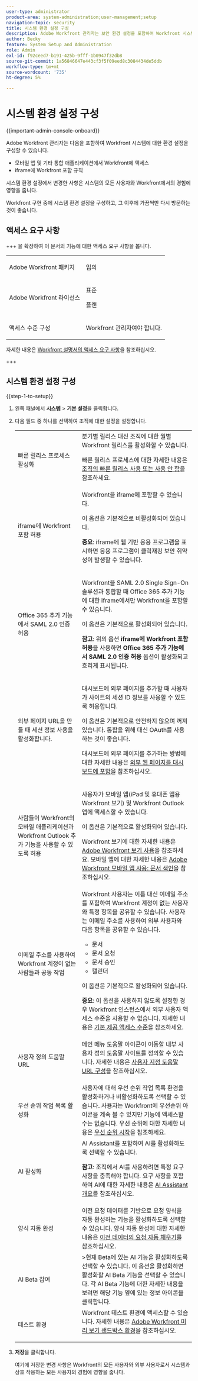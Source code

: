 ```yaml
---
user-type: administrator
product-area: system-administration;user-management;setup
navigation-topic: security
title: 시스템 환경 설정 구성
description: Adobe Workfront 관리자는 보안 환경 설정을 포함하여 Workfront 시스템에 대한 환경 설정을 구성할 수 있습니다.
author: Becky
feature: System Setup and Administration
role: Admin
exl-id: f92ceed7-b191-425b-9fff-1b0947f32db8
source-git-commit: 1a56846647e443cf3f5f09eed8c3084434de5ddb
workflow-type: tm+mt
source-wordcount: '735'
ht-degree: 5%

---
```


# 시스템 환경 설정 구성

<!--
DON'T DELETE, DRAFT OR HIDE THIS ARTICLE. IT IS LINKED TO THE PRODUCT, THROUGH THE CONTEXT SENSITIVE HELP LINKS.</p>
-->

<!--Audited: 05/2024-->

{{important-admin-console-onboard}}

Adobe Workfront 관리자는 다음을 포함하여 Workfront 시스템에 대한 환경 설정을 구성할 수 있습니다.

* 모바일 앱 및 기타 통합 애플리케이션에서 Workfront에 액세스
* iframe에 Workfront 포함 규칙

시스템 환경 설정에서 변경한 사항은 시스템의 모든 사용자와 Workfront에서의 경험에 영향을 줍니다.

Workfront 구현 중에 시스템 환경 설정을 구성하고, 그 이후에 가끔씩만 다시 방문하는 것이 좋습니다.

## 액세스 요구 사항

+++ 을 확장하여 이 문서의 기능에 대한 액세스 요구 사항을 봅니다.

<table style="table-layout:auto"> 
 <col> 
 <col> 
 <tbody> 
  <tr> 
   <td role="rowheader">Adobe Workfront 패키지</td> 
   <td><p>임의</p></td> 
  </tr> 
  <tr> 
   <td role="rowheader">Adobe Workfront 라이선스</td> 
   <td><p>표준</p><p>플랜</p></td> 
  </tr> 
  <tr> 
   <td role="rowheader">액세스 수준 구성</td> 
   <td> <p>Workfront 관리자여야 합니다.</p> </p> </td> 
  </tr> 
 </tbody> 
</table>

자세한 내용은 [Workfront 설명서의 액세스 요구 사항](/help/quicksilver/administration-and-setup/add-users/access-levels-and-object-permissions/access-level-requirements-in-documentation.md)을 참조하십시오.

+++

## 시스템 환경 설정 구성

{{step-1-to-setup}}

1. 왼쪽 패널에서 **시스템** > **기본 설정**&#x200B;을 클릭합니다.

1. 다음 필드 중 하나를 선택하여 조직에 대한 설정을 설정합니다.

   <table style="table-layout:auto"> 
    <col> 
    <col> 
    <tbody> 
     <tr> 
      <td role="rowheader"> <p>빠른 릴리스 프로세스 활성화</p> </td> 
      <td>분기별 릴리스 대신 조직에 대한 월별 Workfront 릴리스를 활성화할 수 있습니다.</p><p>빠른 릴리스 프로세스에 대한 자세한 내용은 <a href="/help/quicksilver/administration-and-setup/set-up-workfront/configure-system-defaults/enable-fast-release-process.md" class="MCXref xref">조직의 빠른 릴리스 사용 또는 사용 안 함</a>을 참조하세요.</p></td> 
     </tr> 
     <tr> 
      <td role="rowheader"> <p>iframe에 Workfront 포함 허용</p> </td> 
      <td>Workfront을 iframe에 포함할 수 있습니다.<p>이 옵션은 기본적으로 비활성화되어 있습니다.</p><p><b>중요</b>: iframe에 웹 기반 응용 프로그램을 표시하면 응용 프로그램이 클릭재킹 보안 취약성이 발생할 수 있습니다.</p></td> 
     </tr> 
     <tr> 
      <td role="rowheader">Office 365 추가 기능에서 SAML 2.0 인증 허용</td> 
      <td> <p>Workfront을 SAML 2.0 Single Sign-On 솔루션과 통합할 때 Office 365 추가 기능에 대한 iframe에서만 Workfront을 포함할 수 있습니다. </p> <p>이 옵션은 기본적으로 활성화되어 있습니다.</p> <p><b>참고</b>: 위의 옵션 <strong>iframe에 Workfront 포함 허용</strong>을 사용하면 <strong>Office 365 추가 기능에서 SAML 2.0 인증 허용</strong> 옵션이 활성화되고 흐리게 표시됩니다.</p> </td> 
     </tr> 
     <tr> 
      <td role="rowheader">외부 페이지 URL을 만들 때 세션 정보 사용을 활성화합니다.</td> 
      <td> <p>대시보드에 외부 페이지를 추가할 때 사용자가 사이트의 세션 ID 정보를 사용할 수 있도록 허용합니다.</p> <p>이 옵션은 기본적으로 안전하지 않으며 꺼져 있습니다. 통합을 위해 대신 OAuth를 사용하는 것이 좋습니다.</p> <p>대시보드에 외부 페이지를 추가하는 방법에 대한 자세한 내용은 <a href="../../../reports-and-dashboards/dashboards/creating-and-managing-dashboards/embed-external-web-page-dashboard.md" class="MCXref xref">외부 웹 페이지를 대시보드에 포함</a>을 참조하십시오.</p> </td> 
     </tr> 
     <tr> 
      <td role="rowheader">사람들이 Workfront의 모바일 애플리케이션과 Workfront Outlook 추가 기능을 사용할 수 있도록 허용</td> 
      <td> <p>사용자가 모바일 앱(iPad 및 휴대폰 앱용 Workfront 보기) 및 Workfront Outlook 앱에 액세스할 수 있습니다.</p> <p>이 옵션은 기본적으로 활성화되어 있습니다. </p> <p>Workfront 보기에 대한 자세한 내용은 <a href="../../../workfront-basics/mobile-apps/using-workfront-view/use-workfront-view.md" class="MCXref xref">Adobe Workfront 보기 사용</a>을 참조하세요. 모바일 앱에 대한 자세한 내용은 <a href="../../../workfront-basics/mobile-apps/using-the-workfront-mobile-app/use-the-mobile-app.md" class="MCXref xref">Adobe Workfront 모바일 앱 사용: 문서 색인</a>을 참조하십시오.</p> </td> 
     </tr> 
     <tr> 
      <td role="rowheader"> <p>이메일 주소를 사용하여 Workfront 계정이 없는 사람들과 공동 작업</p> </td> 
      <td>Workfront 사용자는 이름 대신 이메일 주소를 포함하여 Workfront 계정이 없는 사용자와 특정 항목을 공유할 수 있습니다. 사용자는 이메일 주소를 사용하여 외부 사용자와 다음 항목을 공유할 수 있습니다.
       <ul>
        <li>문서<br></li>
        <li>문서 요청<br></li>
        <li>문서 승인</li>
        <li>캘린더</li>
       </ul><p>이 옵션은 기본적으로 활성화되어 있습니다.</p> <p><b>중요</b>: 이 옵션을 사용하지 않도록 설정한 경우 Workfront 인스턴스에서 외부 사용자 액세스 수준을 사용할 수 없습니다. 자세한 내용은 <a href="../../../administration-and-setup/add-users/access-levels-and-object-permissions/default-access-levels-in-workfront.md" class="MCXref xref">기본 제공 액세스 수준</a>을 참조하세요.</p> </td> 
     </tr> 
     <!--<tr> 
      <td role="rowheader">Require external users to register with a password</td> 
      <td> <p>Requires external users to register before they are able to view items in Workfront. By default, this option is disabled. When you enable this option, people without a Workfront account who are included in certain updates by their email address, will be prompted to create an account before they can view the item they are included on. This creates an External User account for them.</p> <p>This option is disabled by default.</p> </td> 
     </tr> 
     <tr> 
      <td role="rowheader">Automatically log users out after</td> 
      <td> Lets you specify when a user is logged out of Workfront, after a period of inactivity. By default, users are logged out after 8 hours of inactivity. <p>This option also affects Workfront customers who are using a single sign-on solution.</p> <p>This setting is not available to organizations that have been migrated to Adobe IMS.</p></td> 
     </tr> 
     <tr> 
      <td role="rowheader">Automatically log mobile users out after </td> 
      <td>Lets you specify when a user is logged out of the Workfront application, after a period of inactivity. By default, users are logged out after 7 days of inactivity. <p>This option also affects Workfront customers who are using a single sign-on solution.</p> <p>This setting is not available to organizations that have been migrated to Adobe IMS.</p></td> 
     </tr> -->
     <tr> 
      <td role="rowheader">사용자 정의 도움말 URL</td> 
      <td>메인 메뉴 도움말 아이콘이 이동할 내부 사용자 정의 도움말 사이트를 정의할 수 있습니다. 자세한 내용은 <a href="/help/quicksilver/administration-and-setup/customize-workfront/brand-workfront/configure-custom-help-url.md">사용자 지정 도움말 URL 구성</a>을 참조하십시오.</p></td> 
     </tr>
     <tr> 
      <td role="rowheader">우선 순위 작업 목록 활성화 </td> 
      <td>사용자에 대해 우선 순위 작업 목록 환경을 활성화하거나 비활성화하도록 선택할 수 있습니다. 사용자는 Workfront에 우선순위 아이콘을 계속 볼 수 있지만 기능에 액세스할 수는 없습니다. 우선 순위에 대한 자세한 내용은 <a href="/help/quicksilver/administration-and-setup/set-up-workfront/workfront-testing-environments/wf-preview-sandbox-environment.md">우선 순위 시작</a>을 참조하세요.</td> 
     </tr>
     <tr> 
      <td role="rowheader">AI 활성화 </td> 
      <td>AI Assistant를 포함하여 AI를 활성화하도록 선택할 수 있습니다. <p><b>참고</b>: 조직에서 AI를 사용하려면 특정 요구 사항을 충족해야 합니다. 요구 사항을 포함하여 AI에 대한 자세한 내용은 <a href="/help/quicksilver/workfront-basics/ai-assistant/ai-assistant-overview.md">AI Assistant 개요</a>를 참조하십시오.</p></td> 
     </tr>
     <tr> 
      <td role="rowheader">양식 자동 완성 </td> 
      <td>이전 요청 데이터를 기반으로 요청 양식을 자동 완성하는 기능을 활성화하도록 선택할 수 있습니다. 양식 자동 완성에 대한 자세한 내용은 <a href="/help/quicksilver/manage-work/requests/create-requests/autofill-suggestions-from-previous.md">이전 데이터의 요청 자동 채우기</a>를 참조하십시오.</td> 
     </tr>
     <tr> 
      <td role="rowheader">AI Beta 참여 </td> 
      <td>&gt;현재 Beta에 있는 AI 기능을 활성화하도록 선택할 수 있습니다. 이 옵션을 활성화하면 활성화할 AI Beta 기능을 선택할 수 있습니다. 각 AI Beta 기능에 대한 자세한 내용을 보려면 해당 기능 옆에 있는 정보 아이콘을 클릭합니다.</td> 
     </tr>
     <tr> 
      <td role="rowheader">테스트 환경</td> 
      <td>Workfront 테스트 환경에 액세스할 수 있습니다. 자세한 내용은 <a href="/help/quicksilver/workfront-basics/priorities/get-started-with-priorities.md">Adobe Workfront 미리 보기 샌드박스 환경</a>을 참조하십시오.</p></td> 
    </tbody> 
   </table>

1. **저장**&#x200B;을 클릭합니다.

   여기에 저장한 변경 사항은 Workfront의 모든 사용자와 외부 사용자로서 시스템과 상호 작용하는 모든 사용자의 경험에 영향을 줍니다.
